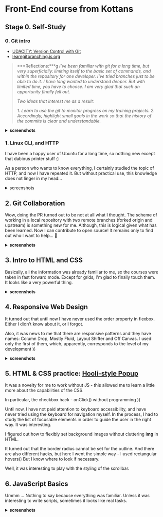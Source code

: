 # Front-End course from Kottans
## Stage 0. Self-Study

### 0. Git intro

* [UDACITY: Version Control with Git](https://www.udacity.com/course/version-control-with-git--ud123)
* [learngitbranching.js.org](learngitbranching.js.org)


>***Reflections:***g
>*I've been familiar with git for a long time, but very superficially: limiting itself to the basic set of commands, and within the repository for one developer. I've tried branches just to be able to do it. I have long wanted to understand deeper. But with limited time, you have to choose. I am very glad that such an opportunity finally fell out.*
>
>*Two ideas that interest me as a result:*
>
>*1. Learn to use the git to monitor progress on my training projects.*
>*2. Accordingly, highlight small goals in the work so that the history of the commits is clear and understandable.*

<details>
  <summary>
    <b>screenshots</b>
  </summary>
  <img src="./screenshots/git-intro-udacity.png" alt="udacity screenshot">
  <img src="./screenshots/git-intro-learngitbranching.png" alt="learngitbranching screenshot">
</details>



### 1. Linux CLI, and HTTP

I have been a happy user of Ubuntu for a long time, so nothing new except that dubious printer stuff :)

As a person who wants to know everything, I certainly studied the topic of HTTP, and now I have repeated it. But without practical use, this knowledge does not linger in my head...

<details>
  <summary>
    <span>screenshots</span>
  </summary>

  <a href="./screenshots/linux-1.png" target="_blank">
    <img
      src="./screenshots/linux-1.png"
      alt="linux quiz 1 screenshot"
      width="300">
  </a>

  <a href="./screenshots/linux-2.png" target="_blank" >
    <img
      src="./screenshots/linux-2.png"
      alt="linux quiz 2 screenshot"
      width="300">
  </a>

  <a href="./screenshots/linux-3.png" target="_blank">
    <img
      src="./screenshots/linux-3.png"
      alt="linux quiz 3 screenshot"
      width="300">
  </a>

  <a href="./screenshots/linux-4.png" target="_blank">
    <img
      src="./screenshots/linux-4.png"
      alt="linux quiz 4 screenshot"
      width="300">
  </a>
</details>


## 2. Git Collaboration

Wow, doing the PR turned out to be not at all what I thought. The scheme of working in a local repository with two remote branches (forked origin and upstream) is something new for me. Although, this is logical given what has been learned. Now I can contribute to open source!
It remains only to find out who I want to help... 	&#129300;

<details>
  <summary>
    <b>screenshots</b>
  </summary>
  <img src="./screenshots/git-collab-udacity.png" alt="udacity screenshot">
  <img src="./screenshots/git-collab-learngitbranching.png" alt="learngitbranching screenshot">
</details>


## 3. Intro to HTML and CSS

Basically, all the information was already familiar to me, so the courses were taken in fast forward mode. Except for grids, I'm glad to finally touch them. It looks like a very powerful thing.

<details>
  <summary>
    <b>screenshots</b>
  </summary>
  <img style="border: 1px solid grey" src="./screenshots/html_css_intro-1.png" alt="udacity screenshot">
  <img style="border: 1px solid grey" src="./screenshots/html_css_intro-2.png" alt="codeacademy screenshot">
  <img style="border: 1px solid grey" src="./screenshots/html_css_intro-3.png" alt="codeacademy screenshot">
</details>


## 4. Responsive Web Design

It turned out that until now I have never used the order property in flexbox. Either I didn’t know about it, or I forgot.

Also, it was news to me that there are responsive patterns and they have names: Column Drop, Mostly Fluid, Layout Shifter and Off Canvas. I used only the first of them, which, apparently, corresponds to the level of my development ))

<details>
  <summary>
    <b>screenshots</b>
  </summary>
  <img style="border: 1px solid grey" src="./screenshots/responsive_web_design-1.png" alt="udacity screenshot">
  <img src="./screenshots/responsive_web_design-2.png" alt="codeacademy screenshot">
</details>

## 5. HTML & CSS practice: [Hooli-style Popup](https://github.com/Iakow/hooli-popup)

It was a novelty for me to work without JS - this allowed me to learn a little more about the capabilities of the CSS.

In particular, the checkbox hack - onClick() without programming ))

Until now, I have not paid attention to keyboard accessibility, and have never tried using the keyboard for navigation myself. In the process, I had to study the list of focusable elements in order to guide the user in the right way. It was interesting.

I figured out how to flexibly set background images without cluttering **img** in HTML.

It turned out that the border radius cannot be set for the outline. And there are also different hacks, but here I went the simple way - I used rectangular hovers)) But I know where to look if necessary.

Well, it was interesting to play with the styling of the scrollbar.


## 6. JavaScript Basics

Ummm ... Nothing to say because everything was familiar. Unless it was interesting to write scripts, sometimes it looks like real tasks.

<details>
  <summary>
    <b>screenshots</b>
  </summary>
  <img style="border: 1px solid grey" src="./screenshots/js_basics-1.png" alt="udacity screenshot">
  <img src="./screenshots/js_basics-2.png" alt="codeacademy screenshot">
</details>
